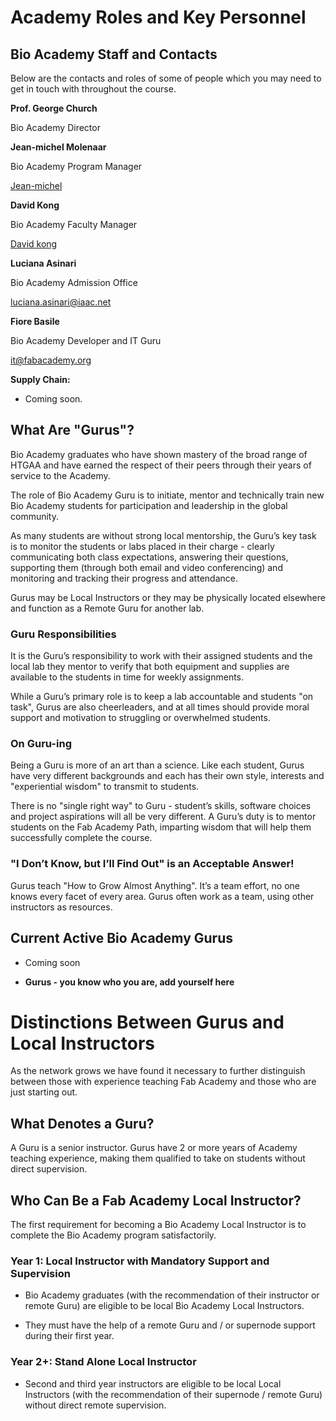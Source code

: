 # Academy Roles and Key Personnel
## Bio Academy Staff and Contacts

Below are the contacts and roles of some of people which you may need to get in touch with throughout the course.  

**Prof. George Church**

Bio Academy Director

**Jean-michel Molenaar**

Bio Academy Program Manager

[Jean-michel](mailto:jean-michel.molenaar@fabacademy.org)

**David Kong**

Bio Academy Faculty Manager

[David kong](mailto:dkong@mit.edu)

**Luciana Asinari**

Bio Academy Admission Office

[luciana.asinari@iaac.net](mailto:luciana.asinari@iaac.net)

**Fiore Basile**

Bio Academy Developer and IT Guru

[it@fabacademy.org](mailto:it@fabacademy.org)

**Supply Chain:**

* Coming soon.

## What Are "Gurus"?

Bio Academy graduates who have shown mastery of the broad range of HTGAA and have earned the respect of their peers through their years of service to the Academy.

The role of Bio Academy Guru is to initiate, mentor and technically train new Bio Academy students for participation and leadership in the global community.

As many students are without strong local mentorship, the Guru’s key task is to monitor the students or labs placed in their charge - clearly communicating both class expectations, answering their questions, supporting them (through both email and video conferencing) and monitoring and tracking their progress and attendance.   

Gurus may be Local Instructors or they may be physically located elsewhere and function as a Remote Guru for another lab.

### Guru Responsibilities

It is the Guru’s responsibility to work with their assigned students and the local lab they mentor to verify that both equipment and supplies are available to the students in time for weekly assignments.  

While a Guru’s primary role is to keep a lab accountable and students "on task", Gurus are also cheerleaders, and at all times should provide moral support and motivation to struggling or overwhelmed students.

### On Guru-ing

Being a Guru is more of an art than a science. Like each student, Gurus have very different backgrounds and each has their own style, interests and "experiential wisdom" to transmit to students.

There is no "single right way" to Guru - student’s skills, software choices and project aspirations will all be very different. A Guru’s duty is to mentor students on the Fab Academy Path, imparting wisdom that will help them successfully complete the course.

### "I Don’t Know, but I’ll Find Out" is an Acceptable Answer!

Gurus teach "How to Grow Almost Anything". It’s a team effort, no one knows every facet of every area. Gurus often work as a team, using other instructors as resources.

## Current Active Bio Academy Gurus

* Coming soon

* **Gurus - you know who you are, add yourself here**

# Distinctions Between Gurus and Local Instructors

As the network grows we have found it necessary to further distinguish between those with experience teaching Fab Academy and those who are just starting out.

## What Denotes a Guru?

A Guru is a senior instructor. Gurus have 2 or more years of Academy teaching experience, making them qualified to take on students without direct supervision.

## Who Can Be a Fab Academy Local Instructor?

The first requirement for becoming a Bio Academy Local Instructor is to complete the Bio Academy program satisfactorily.

### Year 1: Local Instructor with Mandatory Support and Supervision

* Bio Academy graduates (with the recommendation of their instructor or remote Guru) are eligible to be local Bio Academy Local Instructors.

* They must have the help of a remote Guru and / or supernode support during their first year.

### Year 2+: Stand Alone Local Instructor

* Second and third year instructors are eligible to be local Local Instructors (with the recommendation of their supernode / remote Guru) without direct remote supervision.
